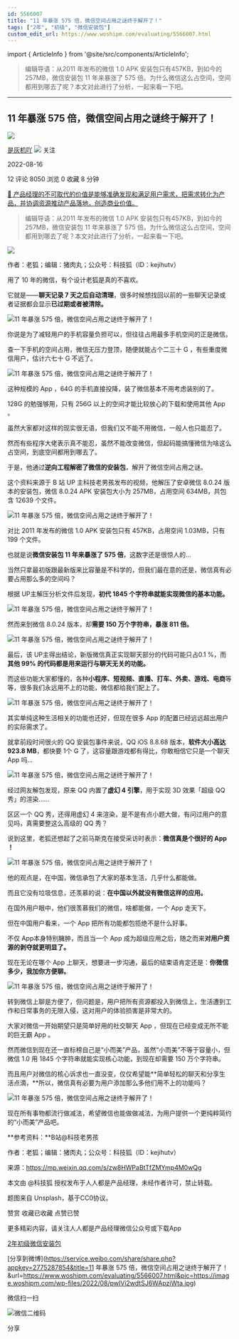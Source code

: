 ```yaml
---
id: 5566007
title: "11 年暴涨 575 倍，微信空间占用之谜终于解开了！"
tags: ["2年", "初级", "微信安装包"]
custom_edit_url: https://www.woshipm.com/evaluating/5566007.html
---
```

import { ArticleInfo } from '@site/src/components/ArticleInfo';

<ArticleInfo
    author="是灰机吖"
    authorLink="https://www.woshipm.com/u/69206"
    published="2022-08-16"
    views={8050}
    comments={12}
    collects={0}
/>

> 编辑导语：从2011 年发布的微信 1.0 APK 安装包只有457KB，到如今的257MB，微信安装包 11 年来暴涨了 575 倍。为什么微信这么占空间，空间都用到哪去了呢？本文对此进行了分析，一起来看一下吧。

---

## 11 年暴涨 575 倍，微信空间占用之谜终于解开了！

[![](https://image.woshipm.com/wp-files/2019/12/eExfcnn7GeqYxrRzlDJp.gif!/both/72x72)](https://www.woshipm.com/u/69206)

[是灰机吖](https://www.woshipm.com/u/69206) ![](https://static.woshipm.com/tag/1124_1@2x.png) 关注

2022-08-16

12 评论 8050 浏览 0 收藏 8 分钟

[🔗 产品经理的不可取代的价值是能够准确发现和满足用户需求，把需求转化为产品，并协调资源推动产品落地，创造商业价值。](https://ke.qidianla.com/courses/90pm)

> 编辑导语：从2011 年发布的微信 1.0 APK 安装包只有457KB，到如今的257MB，微信安装包 11 年来暴涨了 575 倍。为什么微信这么占空间，空间都用到哪去了呢？本文对此进行了分析，一起来看一下吧。

![](https://image.woshipm.com/wp-files/2022/08/pwIVi2wdtSJ6WApziWta.jpg)

作者：老狐；编辑：猪肉丸；公众号：科技狐（ID：kejihutv）

用了 10 年的微信，有个设计老狐是真的不喜欢。

它就是——**聊天记录 7 天之后自动清理**，很多时候想找回以前的一些聊天记录或者证据都会显示**已过期或者被清除。**

![11 年暴涨 575 倍，微信空间占用之谜终于解开了！](https://image.woshipm.com/wp-files/2022/08/aAFDJE3IGNTvx8eeR0lg.png)

你说是为了减轻用户的手机容量负担可以，但往往占用最多手机空间的正是微信。

查一下手机的空间占用，微信无压力登顶，随便就能占个二三十 G ，有些重度微信用户，估计六七十 G 不远了。

![11 年暴涨 575 倍，微信空间占用之谜终于解开了！](https://image.woshipm.com/wp-files/2022/08/El4obwcpLN0BqnZtCk21.png)

这种规模的 App ，64G 的手机直接投降，装了微信基本不用考虑装别的了。

128G 的勉强够用，只有 256G 以上的空间才能比较放心的下载和使用其他 App 。

虽然大家都对这样的现实很无语，但我们又不能不用微信，一般人也只能忍了。

然而有些程序大佬表示真不能忍，虽然不能改变微信，但起码能搞懂微信为啥这么占空间，到底空间都用到哪去了。

于是，他通过**逆向工程解密了微信的安装包**，解开了微信空间占用之谜。

这个资料来源于 B 站 UP 主科技老男孩发布的视频，他解压了安卓微信 8.0.24 版本的安装包，微信 8.0.24 APK 安装包大小为 257MB，占用空间 634MB，共包含 12639 个文件。

![11 年暴涨 575 倍，微信空间占用之谜终于解开了！](https://image.woshipm.com/wp-files/2022/08/0BXKvVL1bFt8Y7wUVCUV.png)

对比 2011 年发布的微信 1.0 APK 安装包只有 457KB，占用空间 1.03MB，只有 199 个文件。

也就是说**微信安装包 11 年来暴涨了 575 倍**，这数字还是很惊人的…

当然只拿最初版跟最新版来比容量是不科学的，但我们最在意的还是，微信真有必要占用那么多的空间吗？

根据 UP主解压分析文件后发现，**初代 1845 个字符串就能实现微信的基本功能。**

![11 年暴涨 575 倍，微信空间占用之谜终于解开了！](https://image.woshipm.com/wp-files/2022/08/XsXnNoywm0vl8h7YX0wl.png)

然而来到微信 8.0.24 版本，却**需要 150 万个字符串，暴涨 811 倍。**

![11 年暴涨 575 倍，微信空间占用之谜终于解开了！](https://image.woshipm.com/wp-files/2022/08/1XesnOvSFOkPgCUaLUdt.png)

最后，该 UP主得出结论，新版微信真正实现聊天部分的代码可能只占0.1 %，而**其他 99% 的代码都是用来运行与聊天无关的功能。**

而这些功能大家都懂的，各种**小程序、短视频、直播、打车、外卖、游戏、电商**等等，很多我们永远用不上的功能，微信都给我们配上了。

![11 年暴涨 575 倍，微信空间占用之谜终于解开了！](https://image.woshipm.com/wp-files/2022/08/JRgyLheyduxjYgDSKrFw.png)

其实单纯这种生活相关的功能也还好，但现在很多 App 的配置已经远远超出用户的实际需求了。

就拿前段时间很火的 QQ 安装包事件来说，QQ iOS 8.8.68 版本，**软件大小高达 923.8 MB**，都快要 1个 G 了，这容量跟游戏都有得比，你敢相信它只是一个聊天 App 吗…

![11 年暴涨 575 倍，微信空间占用之谜终于解开了！](https://image.woshipm.com/wp-files/2022/08/BTN1A70Q2QCNxuE1H8hV.jpeg)

经过网友解包发现，原来 QQ 内置了**虚幻 4 引擎**，用于实现 3D 效果「超级 QQ 秀」的渲染……

区区一个 QQ 秀，还得用虚幻 4 来渲染，是不是有点小题大做，有问过用户的意见吗，真需要整这么高级的 QQ 秀？

说到这里，老狐还想起了之前马斯克在接受采访时表示：**微信真是个很好的 App ！**

![11 年暴涨 575 倍，微信空间占用之谜终于解开了！](https://image.woshipm.com/wp-files/2022/08/jXsRimQXXYSeEnNnD2kO.png)

他的观点是，在中国，微信承包了大家的基本生活，几乎什么都能做。

而且它没有垃圾信息，还羡慕的说：**在中国以外就没有微信这样的应用。**

在国外用户眼中，他们很羡慕我们的微信，啥都能做，一个 App 走天下。

但在中国用户看来，一个 App 把所有功能都包揽绝不是什么好事。

不仅 App本身特别臃肿，而且当一个 App 成为超级应用之后，随之而来**对用户资源的剥夺就更明显了。**

现在无论在哪个 App 上聊天，想要进一步沟通，最后的结束语肯定还是：**你微信多少，我加你方便聊。**

![11 年暴涨 575 倍，微信空间占用之谜终于解开了！](https://image.woshipm.com/wp-files/2022/08/OIGYDAlLRDfXGD9aqZAA.png)

转到微信上聊是方便了，但问题是，用户把所有资源都投入到微信上，生活遭到工作和日常事务的无限入侵，这对用户的体验损害是非常大的。

大家对微信一开始期望只是简单好用的社交聊天 App ，但现在已经变成无所不能的巨无霸 App 。

然而微信到现在还一直标榜自己是“小而美”产品，虽然“小而美”不等于容量小，但微信 1.0 用 1845 个字符串就能实现核心功能，到现在却需要 150 万个字符串。

而且用户对微信的核心诉求也一直没变，仅仅希望能**简单轻松的聊天和分享生活点滴，**所以，微信真有必要为用户添加那么多他们用不上的功能吗？

![11 年暴涨 575 倍，微信空间占用之谜终于解开了！](https://image.woshipm.com/wp-files/2022/08/jmLC6BcwpbExzGiy3Wyi.png)

现在所有事物都流行做减法，希望微信也能做做减法，为用户提供一个更纯粹简约的“小而美”产品吧。

**参考资料：**B站@科技老男孩

作者：老狐；编辑：猪肉丸；公众号：科技狐（ID：kejihutv）

来源：https://mp.weixin.qq.com/s/zw8HWPaBtTfZMYmp4M0wQg

本文由 @科技狐 授权发布于人人都是产品经理，未经作者许可，禁止转载。

题图来自 Unsplash，基于CC0协议。

赞赏 收藏已收藏 点赞已赞

更多精彩内容，请关注人人都是产品经理微信公众号或下载App

[2年](https://www.woshipm.com/tag/2%e5%b9%b4)[初级](https://www.woshipm.com/tag/%e5%88%9d%e7%ba%a7)[微信安装包](https://www.woshipm.com/tag/%e5%be%ae%e4%bf%a1%e5%ae%89%e8%a3%85%e5%8c%85)

[分享到微博](https://service.weibo.com/share/share.php?appkey=2775287854&title=11 年暴涨 575 倍，微信空间占用之谜终于解开了！&url=https://www.woshipm.com/evaluating/5566007.html&pic=https://image.woshipm.com/wp-files/2022/08/pwIVi2wdtSJ6WApziWta.jpg)

微信扫一扫

![微信二维码](https://api.pwmqr.com/qrcode/create/?url=https://www.woshipm.com/evaluating/5566007.html)

分享